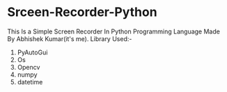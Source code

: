 # Srceen-Recorder-Python
This Is a Simple Screen Recorder In Python Programming Language Made By Abhishek Kumar(it's me).
Library Used:-

1. PyAutoGui
2. Os
3. Opencv
4. numpy
5. datetime
